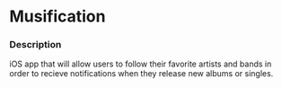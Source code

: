 # Musification

### **Description**
iOS app that will allow users to follow their favorite artists and bands in order to recieve notifications when they release new albums or singles.
